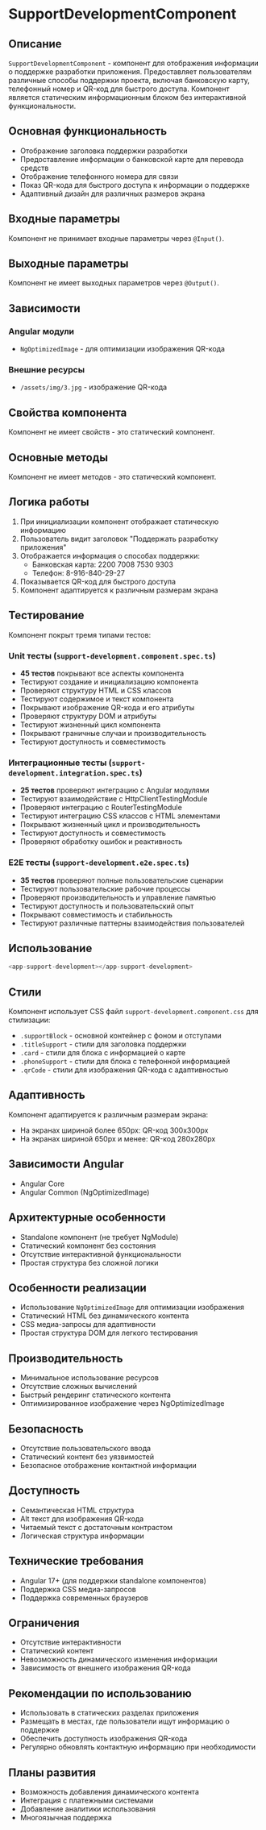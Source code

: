 # SupportDevelopmentComponent

## Описание
`SupportDevelopmentComponent` - компонент для отображения информации о поддержке разработки приложения. Предоставляет пользователям различные способы поддержки проекта, включая банковскую карту, телефонный номер и QR-код для быстрого доступа. Компонент является статическим информационным блоком без интерактивной функциональности.

## Основная функциональность
- Отображение заголовка поддержки разработки
- Предоставление информации о банковской карте для перевода средств
- Отображение телефонного номера для связи
- Показ QR-кода для быстрого доступа к информации о поддержке
- Адаптивный дизайн для различных размеров экрана

## Входные параметры
Компонент не принимает входные параметры через `@Input()`.

## Выходные параметры
Компонент не имеет выходных параметров через `@Output()`.

## Зависимости
### Angular модули
- `NgOptimizedImage` - для оптимизации изображения QR-кода

### Внешние ресурсы
- `/assets/img/3.jpg` - изображение QR-кода

## Свойства компонента
Компонент не имеет свойств - это статический компонент.

## Основные методы
Компонент не имеет методов - это статический компонент.

## Логика работы
1. При инициализации компонент отображает статическую информацию
2. Пользователь видит заголовок "Поддержать разработку приложения"
3. Отображается информация о способах поддержки:
   - Банковская карта: 2200 7008 7530 9303
   - Телефон: 8-916-840-29-27
4. Показывается QR-код для быстрого доступа
5. Компонент адаптируется к различным размерам экрана

## Тестирование
Компонент покрыт тремя типами тестов:

### Unit тесты (`support-development.component.spec.ts`)
- **45 тестов** покрывают все аспекты компонента
- Тестируют создание и инициализацию компонента
- Проверяют структуру HTML и CSS классов
- Тестируют содержимое и текст компонента
- Покрывают изображение QR-кода и его атрибуты
- Проверяют структуру DOM и атрибуты
- Тестируют жизненный цикл компонента
- Покрывают граничные случаи и производительность
- Тестируют доступность и совместимость

### Интеграционные тесты (`support-development.integration.spec.ts`)
- **25 тестов** проверяют интеграцию с Angular модулями
- Тестируют взаимодействие с HttpClientTestingModule
- Проверяют интеграцию с RouterTestingModule
- Тестируют интеграцию CSS классов с HTML элементами
- Покрывают жизненный цикл и производительность
- Тестируют доступность и совместимость
- Проверяют обработку ошибок и реактивность

### E2E тесты (`support-development.e2e.spec.ts`)
- **35 тестов** проверяют полные пользовательские сценарии
- Тестируют пользовательские рабочие процессы
- Проверяют производительность и управление памятью
- Тестируют доступность и пользовательский опыт
- Покрывают совместимость и стабильность
- Тестируют различные паттерны взаимодействия пользователей

## Использование
```typescript
<app-support-development></app-support-development>
```

## Стили
Компонент использует CSS файл `support-development.component.css` для стилизации:
- `.supportBlock` - основной контейнер с фоном и отступами
- `.titleSupport` - стили для заголовка поддержки
- `.card` - стили для блока с информацией о карте
- `.phoneSupport` - стили для блока с телефонной информацией
- `.qrCode` - стили для изображения QR-кода с адаптивностью

## Адаптивность
Компонент адаптируется к различным размерам экрана:
- На экранах шириной более 650px: QR-код 300x300px
- На экранах шириной 650px и менее: QR-код 280x280px

## Зависимости Angular
- Angular Core
- Angular Common (NgOptimizedImage)

## Архитектурные особенности
- Standalone компонент (не требует NgModule)
- Статический компонент без состояния
- Отсутствие интерактивной функциональности
- Простая структура без сложной логики

## Особенности реализации
- Использование `NgOptimizedImage` для оптимизации изображения
- Статический HTML без динамического контента
- CSS медиа-запросы для адаптивности
- Простая структура DOM для легкого тестирования

## Производительность
- Минимальное использование ресурсов
- Отсутствие сложных вычислений
- Быстрый рендеринг статического контента
- Оптимизированное изображение через NgOptimizedImage

## Безопасность
- Отсутствие пользовательского ввода
- Статический контент без уязвимостей
- Безопасное отображение контактной информации

## Доступность
- Семантическая HTML структура
- Alt текст для изображения QR-кода
- Читаемый текст с достаточным контрастом
- Логическая структура информации

## Технические требования
- Angular 17+ (для поддержки standalone компонентов)
- Поддержка CSS медиа-запросов
- Поддержка современных браузеров

## Ограничения
- Отсутствие интерактивности
- Статический контент
- Невозможность динамического изменения информации
- Зависимость от внешнего изображения QR-кода

## Рекомендации по использованию
- Использовать в статических разделах приложения
- Размещать в местах, где пользователи ищут информацию о поддержке
- Обеспечить доступность изображения QR-кода
- Регулярно обновлять контактную информацию при необходимости

## Планы развития
- Возможность добавления динамического контента
- Интеграция с платежными системами
- Добавление аналитики использования
- Многоязычная поддержка

